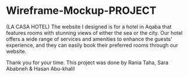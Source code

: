 # Wireframe-Mockup-PROJECT
(LA CASA HOTEL)
The website I designed is for a hotel in Aqaba that features rooms with stunning views of either the sea or the city. Our hotel offers a wide range of services and amenities to enhance the guests' experience, and they can easily book their preferred rooms through our website.

Thank you for your time.
This project was done by Rania Taha, Sara Ababneh & Hasan Abu-khalil
